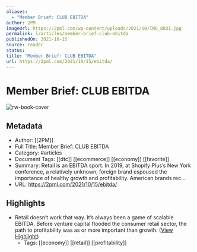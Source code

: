 ```yaml
---
aliases:
  - "Member Brief: CLUB EBITDA"
author: 2PM
imageUrl: https://2pml.com/wp-content/uploads/2021/10/IMG_8831.jpg
permalink: l/articles/member-brief-club-ebitda
publishedOn: 2021-10-15
source: reader
status: 
title: "Member Brief: CLUB EBITDA"
url: https://2pml.com/2021/10/15/ebitda/
---
```

# Member Brief: CLUB EBITDA

![rw-book-cover](https://2pml.com/wp-content/uploads/2021/10/IMG_8831.jpg)

## Metadata

- Author: [[2PM]]
- Full Title: Member Brief: CLUB EBITDA
- Category: #articles
- Document Tags: [[dtc]] [[ecommerce]] [[economy]] [[favorite]]
- Summary: Retail is an EBITDA sport. In 2019, at Shopify Plus’s New York conference, a relatively unknown, foreign brand espoused the importance of healthy growth and profitability. American brands rec…
- URL: https://2pml.com/2021/10/15/ebitda/

## Highlights

- Retail doesn’t work that way. It’s always been a game of scalable EBITDA. Before venture capital flooded the consumer retail sector, the path to profitability was as or more important than growth. ([View Highlight](https://read.readwise.io/read/01hcymhpv3vhdt6xtrptdv33xc))
    - Tags: [[economy]] [[retail]] [[profitability]]
